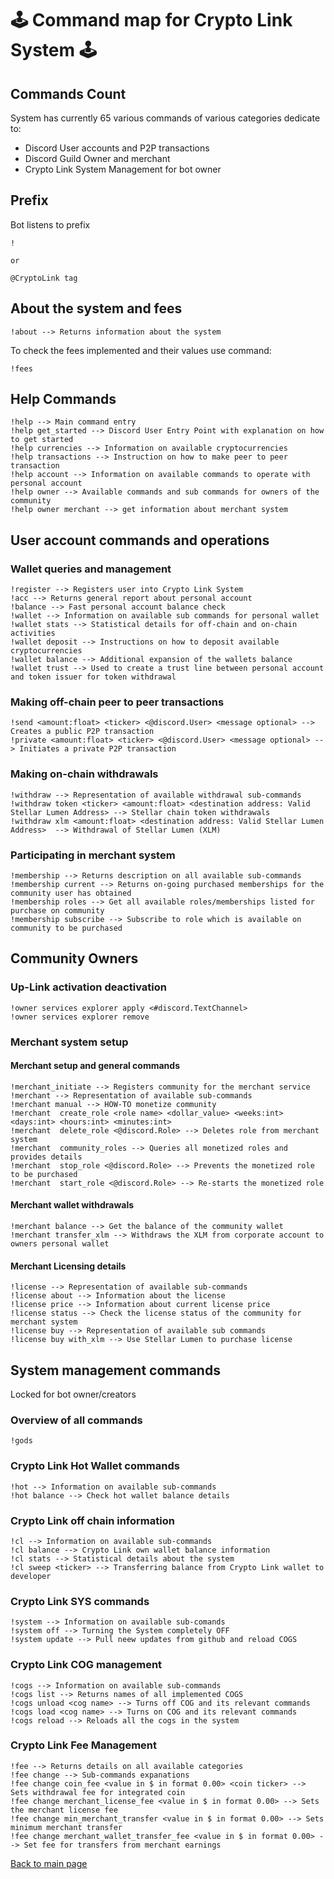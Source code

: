 
# :joystick: Command map for Crypto Link System :joystick: 

## Commands Count
System has currently 65 various commands of various categories dedicate to:
- Discord User accounts and P2P transactions
- Discord Guild Owner and merchant
- Crypto Link System Management for bot owner

## Prefix
Bot listens to prefix 
```text
!

or 

@CryptoLink tag
```

## About the system and fees 
```text
!about --> Returns information about the system
```

To check the fees implemented and their values use command:

```text
!fees
```

## Help Commands
```text
!help --> Main command entry
!help get_started --> Discord User Entry Point with explanation on how to get started
!help currencies --> Information on available cryptocurrencies
!help transactions --> Instruction on how to make peer to peer transaction
!help account --> Information on available commands to operate with personal account
!help owner --> Available commands and sub commands for owners of the community
!help owner merchant --> get information about merchant system
```

## User account commands and operations

### Wallet queries and management

```text
!register --> Registers user into Crypto Link System
!acc --> Returns general report about personal account
!balance --> Fast personal account balance check 
!wallet --> Information on available sub commands for personal wallet
!wallet stats --> Statistical details for off-chain and on-chain activities 
!wallet deposit --> Instructions on how to deposit available cryptocurrencies
!wallet balance --> Additional expansion of the wallets balance
!wallet trust --> Used to create a trust line between personal account and token issuer for token withdrawal
```

### Making off-chain peer to peer transactions

```text
!send <amount:float> <ticker> <@discord.User> <message optional> --> Creates a public P2P transaction
!private <amount:float> <ticker> <@discord.User> <message optional> --> Initiates a private P2P transaction
```

### Making on-chain withdrawals
```text
!withdraw --> Representation of available withdrawal sub-commands
!withdraw token <ticker> <amount:float> <destination address: Valid Stellar Lumen Address> --> Stellar chain token withdrawals
!withdraw xlm <amount:float> <destination address: Valid Stellar Lumen Address>  --> Withdrawal of Stellar Lumen (XLM)
```

### Participating in merchant system
```text
!membership --> Returns description on all available sub-commands
!membership current --> Returns on-going purchased memberships for the community user has obtained
!membership roles --> Get all available roles/memberships listed for purchase on community
!membership subscribe --> Subscribe to role which is available on community to be purchased 
```

## Community Owners 

### Up-Link activation deactivation
```text
!owner services explorer apply <#discord.TextChannel> 
!owner services explorer remove 
```
### Merchant system setup

#### Merchant setup and general commands

```text
!merchant_initiate --> Registers community for the merchant service
!merchant --> Representation of available sub-commands
!merchant manual --> HOW-TO monetize community
!merchant  create_role <role name> <dollar_value> <weeks:int> <days:int> <hours:int> <minutes:int>
!merchant  delete_role <@discord.Role> --> Deletes role from merchant system 
!merchant  community_roles --> Queries all monetized roles and provides details
!merchant  stop_role <@discord.Role> --> Prevents the monetized role to be purchased 
!merchant  start_role <@discord.Role> --> Re-starts the monetized role
```

#### Merchant wallet withdrawals
```text
!merchant balance --> Get the balance of the community wallet 
!merchant transfer_xlm --> Withdraws the XLM from corporate account to owners personal wallet
```
#### Merchant Licensing details

```text
!license --> Representation of available sub-commands
!license about --> Information about the license 
!license price --> Information about current license price 
!license status --> Check the license status of the community for merchant system
!license buy --> Representation of available sub commands
!license buy with_xlm --> Use Stellar Lumen to purchase license
```

## System management commands
Locked for bot owner/creators

### Overview of all commands
```text
!gods
```

### Crypto Link Hot Wallet commands
```text
!hot --> Information on available sub-commands
!hot balance --> Check hot wallet balance details
```

### Crypto Link off chain information

```text
!cl --> Information on available sub-commands
!cl balance --> Crypto Link own wallet balance information 
!cl stats --> Statistical details about the system
!cl sweep <ticker> --> Transferring balance from Crypto Link wallet to developer 
```

### Crypto Link SYS commands
```text
!system --> Information on available sub-comands
!system off --> Turning the System completely OFF
!system update --> Pull neew updates from github and reload COGS
```

### Crypto Link COG management
```text
!cogs --> Information on available sub-commands
!cogs list --> Returns names of all implemented COGS
!cogs unload <cog name> --> Turns off COG and its relevant commands
!cogs load <cog name> --> Turns on COG and its relevant commands
!cogs reload --> Reloads all the cogs in the system 
```

### Crypto Link Fee Management
```text
!fee --> Returns details on all available categories
!fee change --> Sub-commands expanations
!fee change coin_fee <value in $ in format 0.00> <coin ticker> --> Sets withdrawal fee for integrated coin
!fee change merchant_license_fee <value in $ in format 0.00> --> Sets the merchant license fee
!fee change min_merchant_transfer <value in $ in format 0.00> --> Sets minimum merchant transfer
!fee change merchant_wallet_transfer_fee <value in $ in format 0.00> --> Set fee for transfers from merchant earnings
```

[Back to main page](README.md)